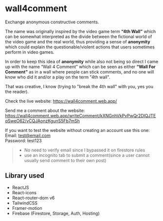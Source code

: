 # wall4comment

Exchange anonymous constructive comments.

The name was originally inspired by the video game term **“4th Wall”** which can be somewhat interpreted as the divide between the fictional world of the video game and the real world, thus providing a sense of **anonymity** which could explain the questionable/violent actions that users sometimes perform in video games.

In order to keep this idea of **anonymity** while also not being so direct I came up with the name “Wall 4 Comment” which can be seen as either **“Wall For Comment”** as in a wall where people can stick comments, and no one will know who did it and/or a play on the term "4th wall".

That was creative, I know (trying to "break the 4th wall" with you, yes you the reader).

Check the live website: https://wall4comment.web.app/

Send me a comment about the website: https://wall4comment.web.app/writeComment/kXNGnhVkPvPwQr2DlQJTEqSweO62/vCQJAonzKgunS5Fb7mSh

If you want to test the website without creating an account use this one:  
Email: test@email.com  
Password: test123

> -   No need to verify email since I bypassed it on firestore rules
> -   use an incognito tab to submit a comment(since a user cannot usually send comment to their own post)

## Library used

-   ReactJS
-   React-icons
-   React-router-dom v6
-   TailwindCSS
-   Framer-motion
-   Firebase (Firestore, Storage, Auth, Hosting)
